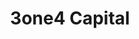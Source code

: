 ---
layout: firm_page
title: "3one4 Capital"
id: "3one4capital.com"
permalink: "/3one4capital3one4capital.com/"
website: "https://www.3one4capital.com"
offices: "Bengaluru (India)"
investment_stages: "Seed, Series A, Series B"
portfolio_companies: "Hyperface, CheQ, Tracxn, DoSelect, Scimplify, Xindus, Licious, Darwinbox, Open, Jupiter, WeRize, Everstage, Loco, Bugworks, Fermbox, Dozee, Breathe Well-Being, BetterPlace, Exponent Energy, Raise Financial Services, Eka.Care, ePlane.ai, Fasal, Fego.ai, Growfin, Hexa, Wiom, Inc42, IndiaGold, Kapiva, Knight Fintech, Kuku FM, LoanTap, Lobb, Lokal, Nektar, Toddle, Oust, Paz Care, Pocket Aces, Repute, Ripplr, Datamotive, ToneTag, Uable, Unbox Robotics, Urban Health, Wint Wealth, YourStory, Yulu, ZestIoT, Zorro, Leap.is, Wigzo, Streak, Magic Crate, Vidyut Tech, AUS"
portfolio_link: "https://www.3one4capital.com/portfolio"
investment_markets: "Fintech, SaaS, Consumer Internet, Digital Health, Enterprise and SMB Digitization"
founded_year: "2015"
description: "3one4 Capital is a venture capital firm that partners with early-stage, mission-oriented companies in India. They focus on generational innovation engines transforming various market segments and setting new standards for inclusive value creation and sustainable growth. Their investment strategy involves a deep-involvement model leveraging consumer behavioral patterns and actionable insights."
linkedin: "https://www.linkedin.com/company/3one4-capital/"
twitter: "https://twitter.com/3one4capital"
instagram: "https://instagram.com/3one4_capital?igshid=YmMyMTA2M2Y="
team_page: "https://www.3one4capital.com/team"
investor_type: "Venture Capital"
crunchbase: "https://www.crunchbase.com/organization/3one4"
pitchbook: ""

# SEO Optimization
meta_title: "3one4 Capital - VC Firm - projectstartups.com"
meta_description: "3one4 Capital, 3one4 Capital is a venture capital firm that partners with early-stage, mission-oriented companies in India. They focus on generational innovation eng..."
meta_keywords: "3one4 Capital, Fintech, SaaS, Consumer Internet, Digital Health, Enterprise and SMB Digitization, VC firm, venture capital, startup investor, projectstartups.com"
canonical_url: "https://vc.projectstartups.com/3one4capital3one4capital.com/"
---